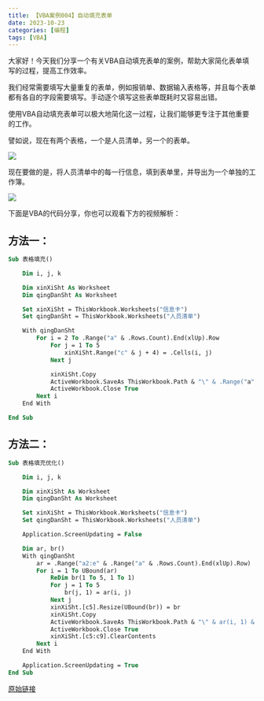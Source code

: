 ```yaml
---
title: 【VBA案例004】自动填充表单
date: 2023-10-23
categories: [编程]
tags: [VBA]
---
```


大家好！今天我们分享一个有关VBA自动填充表单的案例，帮助大家简化表单填写的过程，提高工作效率。

我们经常需要填写大量重复的表单，例如报销单、数据输入表格等，并且每个表单都有各自的字段需要填写。手动逐个填写这些表单既耗时又容易出错。

使用VBA自动填充表单可以极大地简化这一过程，让我们能够更专注于其他重要的工作。

譬如说，现在有两个表格，一个是人员清单，另一个的表单。

![](https://img.richfan.site/program/vba/vba案列/【VBA案例004】自动填充表单_1.png)

现在要做的是，将人员清单中的每一行信息，填到表单里，并导出为一个单独的工作簿。

![](https://img.richfan.site/program/vba/vba案列/【VBA案例004】自动填充表单_2.png)

下面是VBA的代码分享，你也可以观看下方的视频解析：

## 方法一：

```vb
Sub 表格填充()

    Dim i, j, k

    Dim xinXiSht As Worksheet
    Dim qingDanSht As Worksheet

    Set xinXiSht = ThisWorkbook.Worksheets("信息卡")
    Set qingDanSht = ThisWorkbook.Worksheets("人员清单")

    With qingDanSht
        For i = 2 To .Range("a" & .Rows.Count).End(xlUp).Row
            For j = 1 To 5
                xinXiSht.Range("c" & j + 4) = .Cells(i, j)
            Next j

            xinXiSht.Copy
            ActiveWorkbook.SaveAs ThisWorkbook.Path & "\" & .Range("a" & i) & ".xlsx"
            ActiveWorkbook.Close True
        Next i
    End With

End Sub
```

## 方法二：

```vb
Sub 表格填充优化()

    Dim i, j, k

    Dim xinXiSht As Worksheet
    Dim qingDanSht As Worksheet

    Set xinXiSht = ThisWorkbook.Worksheets("信息卡")
    Set qingDanSht = ThisWorkbook.Worksheets("人员清单")

    Application.ScreenUpdating = False

    Dim ar, br()
    With qingDanSht
        ar = .Range("a2:e" & .Range("a" & .Rows.Count).End(xlUp).Row)
        For i = 1 To UBound(ar)
            ReDim br(1 To 5, 1 To 1)
            For j = 1 To 5
                br(j, 1) = ar(i, j)
            Next j
            xinXiSht.[c5].Resize(UBound(br)) = br
            xinXiSht.Copy
            ActiveWorkbook.SaveAs ThisWorkbook.Path & "\" & ar(i, 1) & ".xlsx"
            ActiveWorkbook.Close True
            xinXiSht.[c5:c9].ClearContents
        Next i
    End With

    Application.ScreenUpdating = True
End Sub
```

[原始链接](https://mp.weixin.qq.com/s?__biz=MzIyOTc3NzQ2NA==&mid=2247485040&idx=1&sn=1f89ff1b2c14a4b22607fcc1ba725ce9&chksm=e8bccf27dfcb463130a13e9e02c0e0534f314ffbfc12cf3697a006cb2b215ebc8db0e1f0c3d5&scene=178&cur_album_id=3115603487041503237#rd)